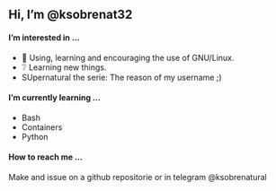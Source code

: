 ## Hi, I’m @ksobrenat32

#### I’m interested in ...

- :penguin: Using, learning and encouraging the use of GNU/Linux.
- :grey_question: Learning new things.
- SUpernatural the serie: The reason of my username ;)

#### I’m currently learning ...

- Bash
- Containers
- Python

#### How to reach me ...

Make and issue on a github repositorie or in telegram @ksobrenatural

<!---

Hoping to learn something new ;)

--->
